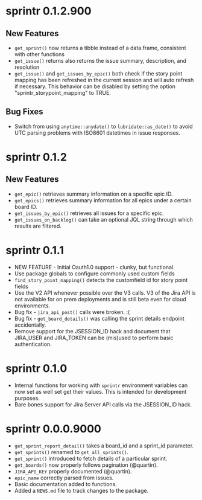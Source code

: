 # sprintr 0.1.2.900

## New Features

* `get_sprint()` now returns a tibble instead of a data.frame, consistent 
with other functions
* `get_issue()` returns also returns the issue summary, description, and resolution
* `get_issue()` and `get_issues_by_epic()` both check if the story point 
mapping has been refreshed in the current session and will auto refresh if 
necessary. This behavior can be disabled by setting the option 
"sprintr_storypoint_mapping" to TRUE.

## Bug Fixes

* Switch from using `anytime::anydate()` to `lubridate::as_date()` to avoid UTC 
parsing problems with ISO8601 datetimes in issue responses.

# sprintr 0.1.2

## New Features

* `get_epic()` retrieves summary information on a specific epic ID.
* `get_epics()` retrieves summary information for all epics under a certain board ID.
* `get_issues_by_epic()` retrieves all issues for a specific epic.
* `get_issues_on_backlog()` can take an optional JQL string through which results are filtered.

# sprintr 0.1.1

* NEW FEATURE - Initial Oauth1.0 support - clunky, but functional.
* Use package globals to configure commonly used custom fields
* `find_story_point_mapping()` detects the customfield id for story point fields
* Use the V2 API whenever possible over the V3 calls. V3 of the Jira API is not 
  available for on prem deployments and is still beta even for cloud environments.
* Bug fix - `jira_api_post()` calls were broken. :(
* Bug fix - `get_board_details()` was calling the sprint details endpoint accidentally.
* Remove support for the JSESSION_ID hack and document that JIRA_USER and 
  JIRA_TOKEN can be (mis)used to perform basic authentication.


# sprintr 0.1.0

* Internal functions for working with `sprintr` environment variables can now 
  set as well set get their values. This is intended for development purposes.
* Bare bones support for Jira Server API calls via the JSESSION_ID hack.

# sprintr 0.0.0.9000

* `get_sprint_report_detail()` takes a board_id and a sprint_id parameter.
* `get_sprints()` renamed to `get_all_sprints()`.
* `get_sprint()` introduced to fetch details of a particular sprint.
* `get_boards()` now properly follows pagination (@quartin).
* `JIRA_API_KEY` properly documented (@quartin).
* `epic_name` correctly parsed from issues.
* Basic documentation added to functions.
* Added a `NEWS.md` file to track changes to the package.
